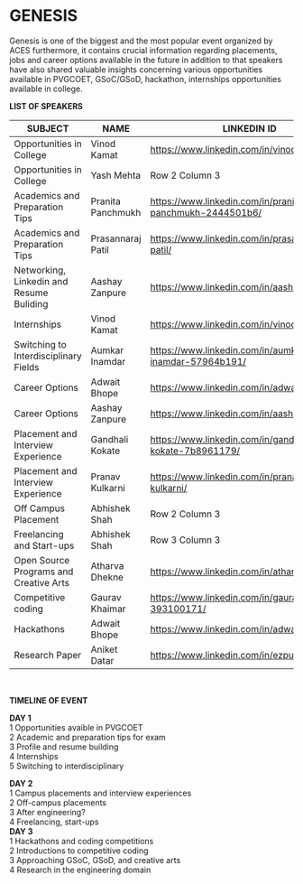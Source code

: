 # GENESIS <br/>


Genesis is one of the biggest and the most popular event organized by ACES furthermore, it contains crucial information regarding placements, jobs and career options available in the future in addition to that speakers have also shared valuable insights concerning various opportunities available in PVGCOET, GSoC/GSoD, hackathon, internships opportunities available in college.<br/> 



**LIST OF SPEAKERS**<br/> 

| SUBJECT | NAME | LINKEDIN ID |
| --------------- | --------------- | --------------- |
| Opportunities in College | Vinod Kamat | https://www.linkedin.com/in/vinodkamat2607/ |
| Opportunities in College | Yash Mehta| Row 2 Column 3 |
| Academics and Preparation Tips | Pranita Panchmukh | https://www.linkedin.com/in/pranita-panchmukh-2444501b6/ |
| Academics and Preparation Tips | Prasannaraj Patil| https://www.linkedin.com/in/prasannaraj-patil/ |
| Networking, Linkedin and Resume Buliding | Aashay Zanpure| https://www.linkedin.com/in/aashayzanpure/ |
| Internships | Vinod Kamat | https://www.linkedin.com/in/vinodkamat2607/ |
| Switching to Interdisciplinary Fields| Aumkar Inamdar | https://www.linkedin.com/in/aumkar-inamdar-57964b191/ |
| Career Options | Adwait Bhope | https://www.linkedin.com/in/adwaitbhope/ |
| Career Options | Aashay Zanpure | https://www.linkedin.com/in/aashayzanpure/ |
| Placement and Interview Experience | Gandhali Kokate | https://www.linkedin.com/in/gandhali-kokate-7b8961179/ |
| Placement and Interview Experience  | Pranav Kulkarni | https://www.linkedin.com/in/pranav-r-kulkarni/ |
| Off Campus Placement | Abhishek Shah | Row 2 Column 3 |
| Freelancing and Start-ups | Abhishek Shah | Row 3 Column 3 |
| Open Source Programs and Creative Arts | Atharva Dhekne | https://www.linkedin.com/in/atharvadhekne/ |
| Competitive coding  | Gaurav Khaimar | https://www.linkedin.com/in/gaurav-khairnar-393100171/ |
| Hackathons | Adwait Bhope | https://www.linkedin.com/in/adwaitbhope/ |
| Research Paper | Aniket Datar | https://www.linkedin.com/in/ezpuns/ |

<br/>


**TIMELINE OF EVENT** <br/>

**DAY 1**<br/>
1 Opportunities avaible in PVGCOET <br/>
2 Academic and preparation tips for exam <br/>
3 Profile and resume building <br/>
4 Internships <br/>
5 Switching to interdisciplinary <br/>

**DAY 2**<br/>
1 Campus placements and interview experiences <br/>
2 Off-campus placements <br/>
3 After engineering? <br/>
4 Freelancing, start-ups <br/>
**DAY 3**<br/>
1 Hackathons and coding competitions <br/>
2 Introductions to competitive coding <br/>
3 Approaching GSoC, GSoD, and creative arts <br/>
4 Research in the engineering domain <br/>



